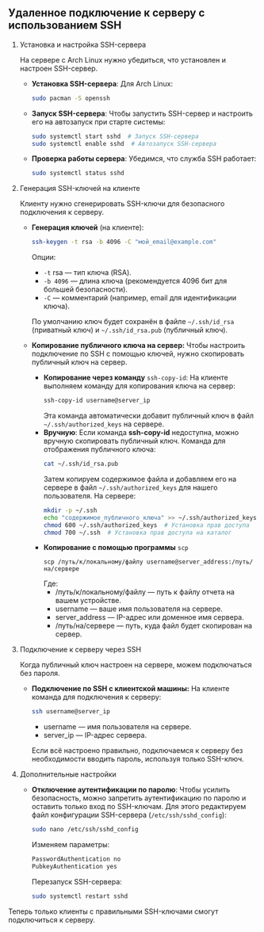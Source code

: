 ## Удаленное подключение к серверу с использованием SSH

1. Установка и настройка SSH-сервера

    На сервере с Arch Linux нужно убедиться, что установлен и настроен SSH-сервер.

    + **Установка SSH-сервера**: Для Arch Linux:

        ```bash
        sudo pacman -S openssh
        ```

    + **Запуск SSH-сервера**: Чтобы запустить SSH-сервер и настроить его на автозапуск при старте системы:

        ```bash
        sudo systemctl start sshd  # Запуск SSH-сервера
        sudo systemctl enable sshd  # Автозапуск SSH-сервера
        ```

    + **Проверка работы сервера**: Убедимся, что служба SSH работает:

        ```bash
        sudo systemctl status sshd
        ```

2. Генерация SSH-ключей на клиенте

    Клиенту нужно сгенерировать SSH-ключи для безопасного подключения к серверу.

    + **Генерация ключей** (на клиенте):

        ```bash
        ssh-keygen -t rsa -b 4096 -C "мой_email@example.com"
        ```
      Опции:
      + `-t` rsa — тип ключа (RSA).
      + `-b 4096` — длина ключа (рекомендуется 4096 бит для большей безопасности).
      + `-C` — комментарий (например, email для идентификации ключа).
    
      По умолчанию ключ будет сохранён в файле `~/.ssh/id_rsa `
    (приватный ключ) и `~/.ssh/id_rsa.pub` (публичный ключ).

    + **Копирование публичного ключа на сервер:** Чтобы настроить подключение по SSH с помощью ключей, нужно скопировать публичный ключ на сервер. 
      + **Копирование через команду** `ssh-copy-id`: На клиенте выполняем команду для копирования ключа на сервер:
        ```bash
        ssh-copy-id username@server_ip
        ```
        Эта команда автоматически добавит публичный ключ в файл `~/.ssh/authorized_keys` на сервере. 
      + **Вручную**:
      Если команда **ssh-copy-id** недоступна, можно вручную скопировать публичный ключ. Команда для отображения публичного ключа:
          ```bash
          cat ~/.ssh/id_rsa.pub
          ```
        Затем копируем содержимое файла и добавляем его на сервере в файл `~/.ssh/authorized_keys` для нашего пользователя.
        На сервере:
        ```bash
        mkdir -p ~/.ssh
        echo "содержимое_публичного_ключа" >> ~/.ssh/authorized_keys
        chmod 600 ~/.ssh/authorized_keys  # Установка прав доступа
        chmod 700 ~/.ssh  # Установка прав доступа на каталог
        ```
      + **Копирование с помощью программы** `scp`
        ```shell
        scp /путь/к/локальному/файлу username@server_address:/путь/на/сервере
        ```
        Где:
        + /путь/к/локальному/файлу — путь к файлу отчета на вашем устройстве.
        + username — ваше имя пользователя на сервере.
        + server_address — IP-адрес или доменное имя сервера.
        + /путь/на/сервере — путь, куда файл будет скопирован на сервер.
          
   
3. Подключение к серверу через SSH

    Когда публичный ключ настроен на сервере, можем подключаться без пароля.
   + **Подключение по SSH с клиентской машины:** На клиенте команда для подключения к серверу:
     ```bash
     ssh username@server_ip
     ```
     + username — имя пользователя на сервере.
     + server_ip — IP-адрес сервера.
     
     Если всё настроено правильно, подключаемся к серверу без необходимости вводить пароль, используя только SSH-ключ.

4. Дополнительные настройки
   + **Отключение аутентификации по паролю**: Чтобы усилить безопасность, можно запретить аутентификацию по паролю и оставить только вход по SSH-ключам. Для этого редактируем файл конфигурации SSH-сервера (`/etc/ssh/sshd_config`):
     ```bash
     sudo nano /etc/ssh/sshd_config
     ```
     Изменяем параметры:
     ```bash
     PasswordAuthentication no
     PubkeyAuthentication yes
     ```
     Перезапуск SSH-сервера:
     ```bash
     sudo systemctl restart sshd
     ```
     
Теперь только клиенты с правильными SSH-ключами смогут подключиться к серверу.

